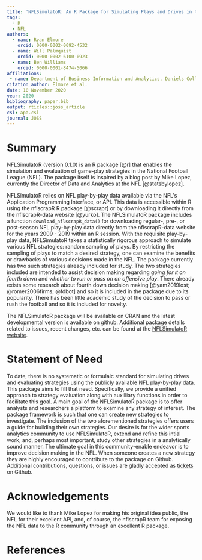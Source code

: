 ```yaml
---
title: 'NFLSimulatoR: An R Package for Simulating Plays and Drives in the NFL'
tags:
  - R
  - NFL
authors:
  - name: Ryan Elmore
    orcid: 0000-0002-0092-4532
  - name: Will Palmquist
    orcid: 0000-0002-6100-0923
  - name: Ben Williams
    orcid: 0000-0001-8474-5066
affiliations:
 - name: Department of Business Information and Analytics, Daniels College of Business, University of Denver
citation_author: Elmore et al.
date: 10 November 2020
year: 2020
bibliography: paper.bib
output: rticles::joss_article
csl: apa.csl
journal: JOSS
---
```


# Summary

NFLSimulatoR (version 0.1.0) is an R package [@r] that enables the simulation 
and evaluation of game-play strategies in the National Football League (NFL). 
The package itself is inspired by a blog post by Mike Lopez, currently the 
Director of Data and Analytics at the NFL [@statsbylopez].

NFLSimulatoR relies on NFL play-by-play data available via the NFL's Application Programming Interface, or API. This data is accessible within R using the nflscrapR R package [@scrapr] or by downloading it directly from the nflscrapR-data website [@yurko]. The NFLSimulatoR package includes a function `download_nflscrapR_data()` for downloading regular-, pre-, or post-season NFL play-by-play data directly from the nflscrapR-data website for the years 2009 - 2019 within an R session. With the requisite play-by-play data, NFLSimulatoR takes a statistically rigorous approach to simulate various NFL strategies: random sampling of plays. By restricting the sampling of plays to match a desired strategy, one can examine the benefits or drawbacks of various decisions made in the NFL. The package currently has two such strategies already included for study. The two strategies included are intended to assist decision making regarding *going for it on fourth down* and *whether to run or pass on an offensive play*. There already exists some research about fourth down decision making [@yam2019lost; @romer2006firms; @fdbot] and so it is included in the package due to its popularity. There has been little academic study of the decision to pass or rush the football and so it is included for novelty. 

The NFLSimulatoR package will be available on CRAN and the latest developmental version is available on github. Additional package details related to issues, recent changes, etc. can be found at the [NFLSimulatoR website](http://datacolorado.com/NFLSimulatoR). 

# Statement of Need

To date, there is no systematic or formulaic standard for simulating drives and
evaluating strategies using the publicly available NFL play-by-play data. This 
package aims to fill that need. Specifically, we provide a unified approach to 
strategy evaluation along with auxilliary functions in order to facilitate this
goal. A main goal of the NFLSimulatoR package is to offer analysts and researchers 
a platform to examine any strategy of interest. The package framework is such that 
one can create new strategies to investigate. The inclusion of the two aforementioned 
strategies offers users a guide for building their own strategies. Our desire is for
the wider sports analytics community to use NFLSimulatoR, extend and refine this intial
work, and, perhaps most important, study other strategies in a analytically sound 
manner. The ultimate goal in this community-enable endeavor is to improve decision 
making in the NFL. When someone creates a new strategy they are highly encouraged to 
contribute to the package on Github. Additional contributions, questions, or issues 
are gladly accepted as [tickets](https://github.com/rtelmore/NFLSimulatoR/issues) 
on Github.


# Acknowledgements

We would like to thank Mike Lopez for making his original idea public, the NFL 
for their excellent API, and, of course, the nflscrapR team for exposing the
NFL data to the R community through an excellent R package.

# References
